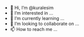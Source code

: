- 👋 Hi, I’m @kuralesim
- 👀 I’m interested in ...
- 🌱 I’m currently learning ...
- 💞️ I’m looking to collaborate on ...
- 📫 How to reach me ...

<!---
kuralesim/kuralesim is a ✨ special ✨ repository because its `README.md` (this file) appears on your GitHub profile.
You can click the Preview link to take a look at your changes.
--->
